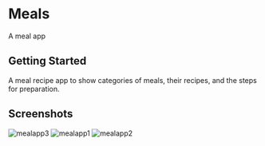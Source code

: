 # Meals

A meal app

## Getting Started

A meal recipe app to show categories of meals, their recipes, and the steps for preparation.

## Screenshots

![mealapp3](https://github.com/user-attachments/assets/52fe0e19-1bae-4daf-a4f8-2927ae00564c)
![mealapp1](https://github.com/user-attachments/assets/8869d382-2132-44fd-8f9b-5df867dec148)
![mealapp2](https://github.com/user-attachments/assets/a8d4c6e8-15f7-46f7-8e43-b62accb6ce90)

